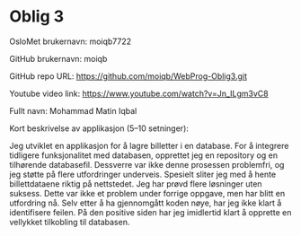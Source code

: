 # Oblig 3

OsloMet brukernavn: moiqb7722

GitHub brukernavn: moiqb

GitHub repo URL: https://github.com/moiqb/WebProg-Oblig3.git

Youtube video link: https://www.youtube.com/watch?v=Jn_ILgm3vC8

Fullt navn: Mohammad Matin Iqbal 

Kort beskrivelse av applikasjon (5–10 setninger): 

Jeg utviklet en applikasjon for å lagre billetter i en database. For å integrere tidligere funksjonalitet med databasen,
opprettet jeg en repository og en tilhørende databasefil. Dessverre var ikke denne prosessen problemfri, og jeg støtte
på flere utfordringer underveis. Spesielt sliter jeg med å hente billettdataene riktig på nettstedet. Jeg har prøvd
flere løsninger uten suksess. Dette var ikke et problem under forrige oppgave, men har blitt en utfordring nå. Selv
etter å ha gjennomgått koden nøye, har jeg ikke klart å identifisere feilen. På den positive siden har jeg imidlertid
klart å opprette en vellykket tilkobling til databasen.
